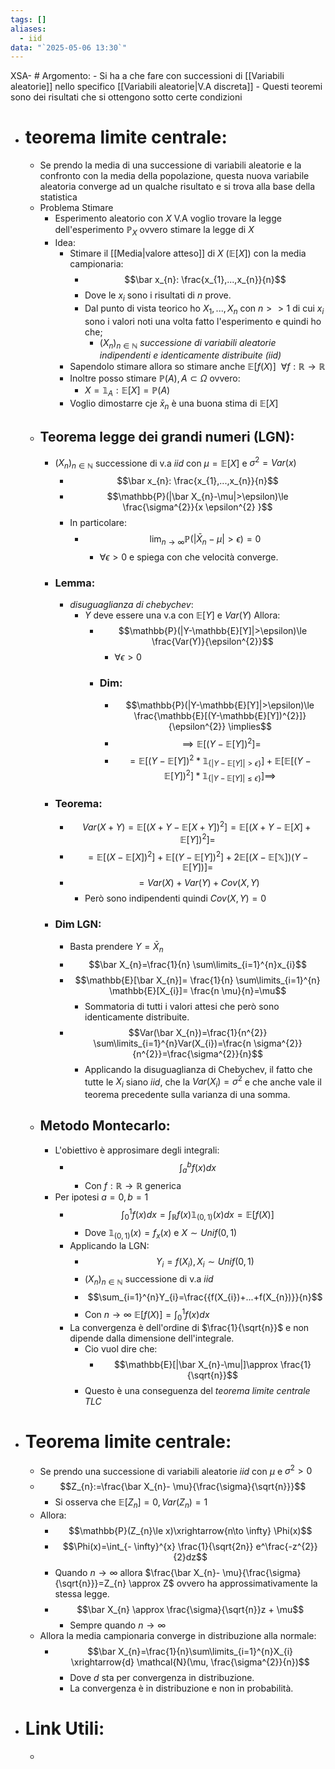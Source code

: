 ```yaml
---
tags: []
aliases:
  - iid
data: "`2025-05-06 13:30`"
---
```

XSA- # Argomento:
	- Si ha a che fare con successioni di [[Variabili aleatorie]] nello specifico [[Variabili aleatorie|V.A discreta]] 
	- Questi teoremi sono dei risultati che si ottengono sotto certe condizioni 
- # teorema limite centrale:
	- Se prendo la media di una successione di variabili aleatorie e la confronto con la media della popolazione, questa nuova variabile aleatoria converge ad un qualche risultato e si trova alla base della statistica
	- Problema Stimare
		- Esperimento aleatorio con $X$ V.A voglio trovare la legge dell'esperimento $\mathbb{P}_{X}$ ovvero stimare la legge di $X$ 
		- Idea:
			- Stimare il [[Media|valore atteso]] di $X$ ($\mathbb{E}[X]$) con la media campionaria:
				- $$\bar x_{n}: \frac{x_{1},...,x_{n}}{n}$$
				- Dove le $x_{i}$ sono i risultati di $n$ prove.
				- Dal punto di vista teorico ho $X_{1},...,X_{n}$ con $n>>1$ di cui $x_{i}$ sono i valori noti una volta fatto l'esperimento e quindi ho che;
					- $(X_{n})_{n\in \mathbb{N}}$ _successione di variabili aleatorie indipendenti e identicamente distribuite (iid)_
			- Sapendolo stimare allora so stimare anche $\mathbb{E}[f(X)]\ \ \forall f: \mathbb{R}\to \mathbb{R}$
			- Inoltre posso stimare $\mathbb{P}(A), A\subset \Omega$ ovvero:
				- $X= \mathbb{1}_{A}: \mathbb{E}[X]=\mathbb{P}(A)$ 
			- Voglio dimostarre cje $\bar x_{n}$ è una buona stima di $\mathbb{E}[X]$
	- ## Teorema legge dei grandi numeri (LGN):
		- $(X_{n})_{n\in \mathbb{N}}$ successione di v.a _iid_  con $\mu=\mathbb{E}[X]$ e $\sigma^{2}=Var(x)$
			- $$\bar x_{n}: \frac{x_{1},...,x_{n}}{n}$$
			- $$\mathbb{P}(|\bar X_{n}-\mu|>\epsilon)\le \frac{\sigma^{2}}{x \epsilon^{2} }$$
			- In particolare:
				- $$\lim_{n\to \infty} \mathbb{P}(|\bar X_{n}-\mu|>\epsilon)=0$$
					- $\forall \epsilon > 0$ e spiega con che velocità converge.
		- ### Lemma:
			- _disuguaglianza di chebychev_:
				- $Y$ deve essere una v.a con $\mathbb{E}[Y]$ e $Var(Y)$ Allora: 
					- $$\mathbb{P}(|Y-\mathbb{E}[Y]|>\epsilon)\le \frac{Var(Y)}{\epsilon^{2}}$$
						- $\forall \epsilon>0$
					- ### Dim:
						- $$\mathbb{P}(|Y-\mathbb{E}[Y]|>\epsilon)\le \frac{\mathbb{E}[(Y-\mathbb{E}[Y])^{2}]}{\epsilon^{2}} \implies$$
						- $$\implies \mathbb{E}[(Y-\mathbb{E}[Y])^{2}]=$$
						- $$= \mathbb{E}[(Y-\mathbb{E}[Y])^{2}*\mathbb{1}_{\{|Y-\mathbb{E}[Y]|>\epsilon\}}]+ \mathbb{E}[\mathbb{E}[(Y-\mathbb{E}[Y])^{2}]*\mathbb{1}_{\{|Y-\mathbb{E}[Y]|\le \epsilon\}}]\implies$$
		- ### Teorema:
			- $$Var(X+Y)=\mathbb{E}[(X+Y-\mathbb{E}[X+Y])^{2}]=\mathbb{E}[(X+Y-\mathbb{E}[X]+\mathbb{E}[Y])^{2}]=$$
			- $$=\mathbb{E}[(X-\mathbb{E}[X])^{2}]+ \mathbb{E}[(Y-\mathbb{E}[Y])^{2}]+2\mathbb{E}[(X-\mathbb{E[X]})(Y-\mathbb{E}[Y])]=$$
			- $$=Var(X)+Var(Y)+Cov(X,Y)$$
				- Però sono indipendenti quindi $Cov(X,Y)=0$
		- ### Dim LGN:
			- Basta prendere $Y=\bar X_{n}$ 
			- $$\bar X_{n}=\frac{1}{n} \sum\limits_{i=1}^{n}x_{i}$$
			- $$\mathbb{E}[\bar X_{n}]= \frac{1}{n} \sum\limits_{i=1}^{n} \mathbb{E}[X_{i}]= \frac{n \mu}{n}=\mu$$
				- Sommatoria di tutti i valori attesi che però sono identicamente distribuite.
			- $$Var(\bar X_{n})=\frac{1}{n^{2}} \sum\limits_{i=1}^{n}Var(X_{i})=\frac{n \sigma^{2}}{n^{2}}=\frac{\sigma^{2}}{n}$$
				- Applicando la disuguaglianza di Chebychev, il fatto che tutte le $X_{i}$ siano _iid_, che la $Var(X_{i})=\sigma^{2}$ e che anche vale il teorema precedente sulla varianza di una somma.
	- ## Metodo Montecarlo:
		- L'obiettivo è approsimare degli integrali:
			- $$\int_{a}^{b}f(x) dx$$
				- Con $f:\mathbb{R}\to \mathbb{R}$ generica
		- Per ipotesi $a=0, b=1$
			- $$\int_{0}^{1}f(x) dx=\int_\mathbb{R}f(x)\mathbb{1}_{(0,1)}(x) dx = \mathbb{E}[f(X)]$$
				- Dove $\mathbb{1}_{(0,1)}(x)=f_{x}(x)$ e $X\sim Unif(0,1)$ 
			- Applicando la LGN:
				- $$Y_{i}=f(X_{i}), X_{i}\sim Unif(0,1)$$
				- $(X_{n})_{n\in \mathbb{N}}$ successione di v.a _iid_  
				- $$\sum_{i=1}^{n}Y_{i}=\frac{{f(X_{i})+...+f(X_{n})}}{n}$$
				- Con $n\to \infty$ $\mathbb{E}[f(X)]=\int_{0}^{1}f(x) dx$ 
			- La convergenza è dell'ordine di $\frac{1}{\sqrt{n}}$ e non dipende dalla dimensione dell'integrale.
				- Cio vuol dire che:
					- $$\mathbb{E}[|\bar X_{n}-\mu|]\approx \frac{1}{\sqrt{n}}$$
				- Questo è una conseguenza del _teorema limite centrale_ _TLC_
- # Teorema limite centrale:
	- Se prendo una successione di variabili aleatorie _iid_ con $\mu$ e $\sigma^{2}>0$
	- $$Z_{n}:=\frac{\bar X_{n}- \mu}{\frac{\sigma}{\sqrt{n}}}$$
		- Si osserva che $\mathbb{E}[Z_{n}]=0, Var(Z_{n})=1$
	- Allora:
		- $$\mathbb{P}(Z_{n}\le x)\xrightarrow{n\to \infty} \Phi(x)$$
		- $$\Phi(x)=\int_{- \infty}^{x} \frac{1}{\sqrt{2n}} e^\frac{-z^{2}}{2}dz$$
		- Quando $n \to \infty$ allora  $\frac{\bar X_{n}- \mu}{\frac{\sigma}{\sqrt{n}}}=Z_{n} \approx Z$ ovvero ha approssimativamente la stessa legge.
		- $$\bar X_{n} \approx \frac{\sigma}{\sqrt{n}}z + \mu$$
			- Sempre quando $n\to \infty$
	- Allora la media campionaria converge in distribuzione alla normale:
		- $$\bar X_{n}=\frac{1}{n}\sum\limits_{i=1}^{n}X_{i} \xrightarrow{d} \mathcal{N}(\mu, \frac{\sigma^{2}}{n})$$
			- Dove $d$ sta per convergenza in distribuzione.
			- La convergenza è in distribuzione e non in probabilità.
- # Link Utili:
	- 